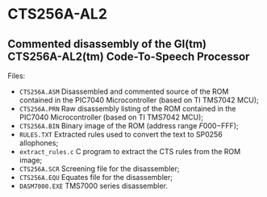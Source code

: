 # CTS256A-AL2

## Commented disassembly of the GI(tm) CTS256A-AL2(tm) Code-To-Speech Processor

Files:
- `CTS256A.ASM` Disassembled and commented source of the ROM contained in the PIC7040 Microcontroller (based on TI TMS7042 MCU);
- `CTS256A.PRN` Raw disassembly listing of the ROM contained in the PIC7040 Microcontroller (based on TI TMS7042 MCU);
- `CTS256A.BIN` Binary image of the ROM (address range $F000-$FFF);
- `RULES.TXT`   Extracted rules used to convert the text to SP0256 allophones;
- `extract_rules.c` C program to extract the CTS rules from the ROM image;
- `CTS256A.SCR` Screening file for the disassembler;
- `CTS256A.EQU` Equates file for the disassembler;
- `DASM7000.EXE` TMS7000 series disassembler.
